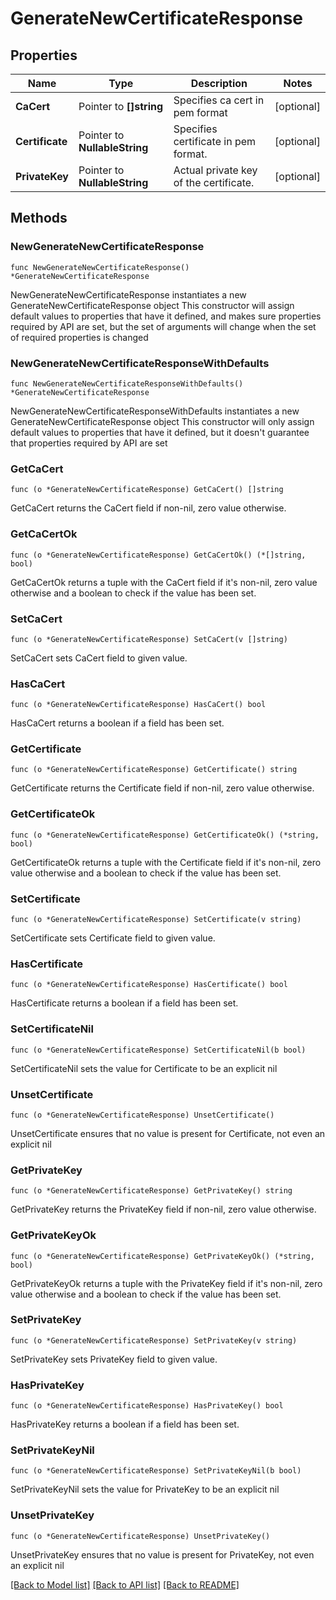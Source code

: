 # GenerateNewCertificateResponse

## Properties

Name | Type | Description | Notes
------------ | ------------- | ------------- | -------------
**CaCert** | Pointer to **[]string** | Specifies ca cert in pem format | [optional] 
**Certificate** | Pointer to **NullableString** | Specifies certificate in pem format. | [optional] 
**PrivateKey** | Pointer to **NullableString** | Actual private key of the certificate. | [optional] 

## Methods

### NewGenerateNewCertificateResponse

`func NewGenerateNewCertificateResponse() *GenerateNewCertificateResponse`

NewGenerateNewCertificateResponse instantiates a new GenerateNewCertificateResponse object
This constructor will assign default values to properties that have it defined,
and makes sure properties required by API are set, but the set of arguments
will change when the set of required properties is changed

### NewGenerateNewCertificateResponseWithDefaults

`func NewGenerateNewCertificateResponseWithDefaults() *GenerateNewCertificateResponse`

NewGenerateNewCertificateResponseWithDefaults instantiates a new GenerateNewCertificateResponse object
This constructor will only assign default values to properties that have it defined,
but it doesn't guarantee that properties required by API are set

### GetCaCert

`func (o *GenerateNewCertificateResponse) GetCaCert() []string`

GetCaCert returns the CaCert field if non-nil, zero value otherwise.

### GetCaCertOk

`func (o *GenerateNewCertificateResponse) GetCaCertOk() (*[]string, bool)`

GetCaCertOk returns a tuple with the CaCert field if it's non-nil, zero value otherwise
and a boolean to check if the value has been set.

### SetCaCert

`func (o *GenerateNewCertificateResponse) SetCaCert(v []string)`

SetCaCert sets CaCert field to given value.

### HasCaCert

`func (o *GenerateNewCertificateResponse) HasCaCert() bool`

HasCaCert returns a boolean if a field has been set.

### GetCertificate

`func (o *GenerateNewCertificateResponse) GetCertificate() string`

GetCertificate returns the Certificate field if non-nil, zero value otherwise.

### GetCertificateOk

`func (o *GenerateNewCertificateResponse) GetCertificateOk() (*string, bool)`

GetCertificateOk returns a tuple with the Certificate field if it's non-nil, zero value otherwise
and a boolean to check if the value has been set.

### SetCertificate

`func (o *GenerateNewCertificateResponse) SetCertificate(v string)`

SetCertificate sets Certificate field to given value.

### HasCertificate

`func (o *GenerateNewCertificateResponse) HasCertificate() bool`

HasCertificate returns a boolean if a field has been set.

### SetCertificateNil

`func (o *GenerateNewCertificateResponse) SetCertificateNil(b bool)`

 SetCertificateNil sets the value for Certificate to be an explicit nil

### UnsetCertificate
`func (o *GenerateNewCertificateResponse) UnsetCertificate()`

UnsetCertificate ensures that no value is present for Certificate, not even an explicit nil
### GetPrivateKey

`func (o *GenerateNewCertificateResponse) GetPrivateKey() string`

GetPrivateKey returns the PrivateKey field if non-nil, zero value otherwise.

### GetPrivateKeyOk

`func (o *GenerateNewCertificateResponse) GetPrivateKeyOk() (*string, bool)`

GetPrivateKeyOk returns a tuple with the PrivateKey field if it's non-nil, zero value otherwise
and a boolean to check if the value has been set.

### SetPrivateKey

`func (o *GenerateNewCertificateResponse) SetPrivateKey(v string)`

SetPrivateKey sets PrivateKey field to given value.

### HasPrivateKey

`func (o *GenerateNewCertificateResponse) HasPrivateKey() bool`

HasPrivateKey returns a boolean if a field has been set.

### SetPrivateKeyNil

`func (o *GenerateNewCertificateResponse) SetPrivateKeyNil(b bool)`

 SetPrivateKeyNil sets the value for PrivateKey to be an explicit nil

### UnsetPrivateKey
`func (o *GenerateNewCertificateResponse) UnsetPrivateKey()`

UnsetPrivateKey ensures that no value is present for PrivateKey, not even an explicit nil

[[Back to Model list]](../README.md#documentation-for-models) [[Back to API list]](../README.md#documentation-for-api-endpoints) [[Back to README]](../README.md)



